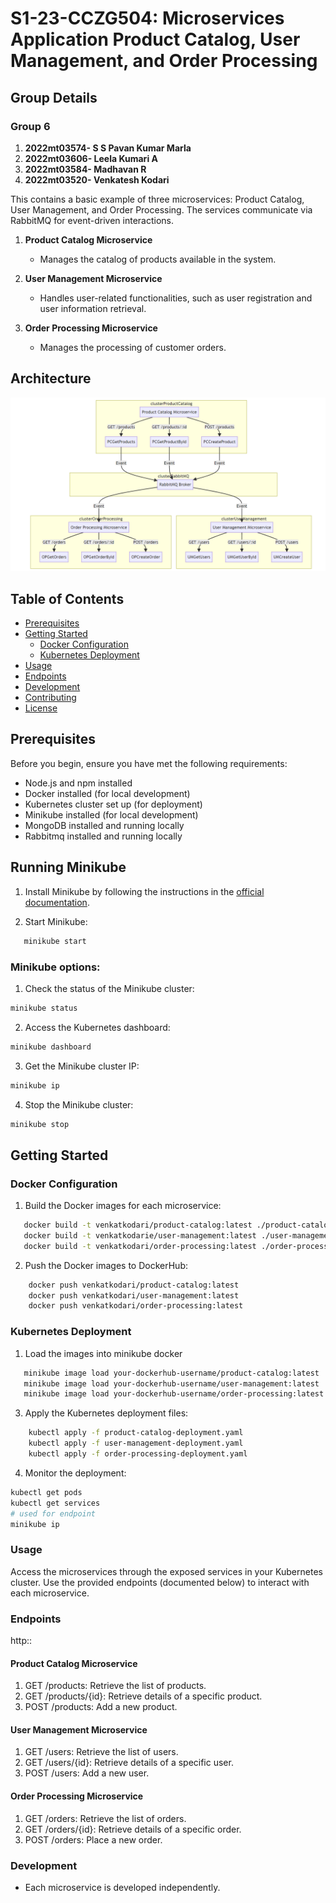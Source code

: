 # S1-23-CCZG504: Microservices Application Product Catalog, User Management, and Order Processing

## Group Details
### Group 6	
1. **2022mt03574- S S Pavan Kumar Marla**
2. **2022mt03606- Leela Kumari A**
3. **2022mt03584- Madhavan R**
4. **2022mt03520- Venkatesh Kodari**

This contains a basic example of three microservices: Product Catalog, User Management, and Order Processing. 
The services communicate via RabbitMQ for event-driven interactions.


1. **Product Catalog Microservice**
   - Manages the catalog of products available in the system.

2. **User Management Microservice**
   - Handles user-related functionalities, such as user registration and user information retrieval.

3. **Order Processing Microservice**
   - Manages the processing of customer orders.

## Architecture 

![Microservices Architecture](architecture.png)



## Table of Contents

- [Prerequisites](#prerequisites)
- [Getting Started](#getting-started)
  - [Docker Configuration](#docker-configuration)
  - [Kubernetes Deployment](#kubernetes-deployment)
- [Usage](#usage)
- [Endpoints](#endpoints)
- [Development](#development)
- [Contributing](#contributing)
- [License](#license)

## Prerequisites

Before you begin, ensure you have met the following requirements:

- Node.js and npm installed
- Docker installed (for local development)
- Kubernetes cluster set up (for deployment)
- Minikube installed (for local development)
- MongoDB installed and running locally
- Rabbitmq installed and running locally

## Running Minikube

1. Install Minikube by following the instructions in the [official documentation](https://minikube.sigs.k8s.io/docs/start/).

2. Start Minikube:

```bash
   minikube start
```

### Minikube options:

1. Check the status of the Minikube cluster:

```bash
minikube status
```

2. Access the Kubernetes dashboard:

```bash
minikube dashboard
```

3. Get the Minikube cluster IP:

```bash
minikube ip
```

4. Stop the Minikube cluster:

```bash
minikube stop
```

## Getting Started

### Docker Configuration

1. Build the Docker images for each microservice:

```bash
   docker build -t venkatkodari/product-catalog:latest ./product-catalog
   docker build -t venkatkodarie/user-management:latest ./user-management
   docker build -t venkatkodari/order-processing:latest ./order-processing
```


2. Push the Docker images to DockerHub: 
```bash
    docker push venkatkodari/product-catalog:latest
    docker push venkatkodari/user-management:latest
    docker push venkatkodari/order-processing:latest
```

### Kubernetes Deployment
1. Load the images into minikube docker
```bash   
   minikube image load your-dockerhub-username/product-catalog:latest
   minikube image load your-dockerhub-username/user-management:latest
   minikube image load your-dockerhub-username/order-processing:latest
```
   
3. Apply the Kubernetes deployment files:

```bash
    kubectl apply -f product-catalog-deployment.yaml
    kubectl apply -f user-management-deployment.yaml
    kubectl apply -f order-processing-deployment.yaml
```

4. Monitor the deployment:

```bash
kubectl get pods
kubectl get services
# used for endpoint
minikube ip
```

### Usage

Access the microservices through the exposed services in your Kubernetes cluster.
Use the provided endpoints (documented below) to interact with each microservice.

### Endpoints
http:<minikube-ip>:<nodePort>

#### Product Catalog Microservice

1. GET /products: Retrieve the list of products.
2. GET /products/{id}: Retrieve details of a specific product.
3. POST /products: Add a new product.


#### User Management Microservice

1. GET /users: Retrieve the list of users.
2. GET /users/{id}: Retrieve details of a specific user.
3. POST /users: Add a new user.


#### Order Processing Microservice

1. GET /orders: Retrieve the list of orders.
2. GET /orders/{id}: Retrieve details of a specific order.
3. POST /orders: Place a new order.

### Development

- Each microservice is developed independently.







